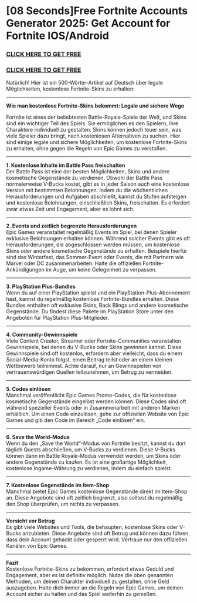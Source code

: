 # **[08 Seconds]Free Fortnite Accounts Generator 2025: Get Account for Fortnite IOS/Android**


### [CLICK HERE TO GET FREE](https://lookerstudio.google.com/s/jzobrV9RiaM)

### [CLICK HERE TO GET FREE](https://lookerstudio.google.com/s/jzobrV9RiaM)




Natürlich! Hier ist ein 500-Wörter-Artikel auf Deutsch über legale Möglichkeiten, kostenlose Fortnite-Skins zu erhalten:

---

**Wie man kostenlose Fortnite-Skins bekommt: Legale und sichere Wege**

Fortnite ist eines der beliebtesten Battle-Royale-Spiele der Welt, und Skins sind ein wichtiger Teil des Spiels. Sie ermöglichen es den Spielern, ihre Charaktere individuell zu gestalten. Skins können jedoch teuer sein, was viele Spieler dazu bringt, nach kostenlosen Alternativen zu suchen. Hier sind einige legale und sichere Möglichkeiten, um kostenlose Fortnite-Skins zu erhalten, ohne gegen die Regeln von Epic Games zu verstoßen.

---

**1. Kostenlose Inhalte im Battle Pass freischalten**  
Der Battle Pass ist eine der besten Möglichkeiten, Skins und andere kosmetische Gegenstände zu verdienen. Obwohl der Battle Pass normalerweise V-Bucks kostet, gibt es in jeder Saison auch eine kostenlose Version mit bestimmten Belohnungen. Indem du die wöchentlichen Herausforderungen und Aufgaben abschließt, kannst du Stufen aufsteigen und kostenlose Belohnungen, einschließlich Skins, freischalten. Es erfordert zwar etwas Zeit und Engagement, aber es lohnt sich.

---

**2. Events und zeitlich begrenzte Herausforderungen**  
Epic Games veranstaltet regelmäßig Events im Spiel, bei denen Spieler exklusive Belohnungen erhalten können. Während solcher Events gibt es oft Herausforderungen, die abgeschlossen werden müssen, um kostenlose Skins oder andere kosmetische Gegenstände zu erhalten. Beispiele hierfür sind das Winterfest, das Sommer-Event oder Events, die mit Partnern wie Marvel oder DC zusammenarbeiten. Halte die offiziellen Fortnite-Ankündigungen im Auge, um keine Gelegenheit zu verpassen.

---

**3. PlayStation Plus-Bundles**  
Wenn du auf einer PlayStation spielst und ein PlayStation-Plus-Abonnement hast, kannst du regelmäßig kostenlose Fortnite-Bundles erhalten. Diese Bundles enthalten oft exklusive Skins, Back Blings und andere kosmetische Gegenstände. Du findest diese Pakete im PlayStation Store unter den Angeboten für PlayStation Plus-Mitglieder.

---

**4. Community-Gewinnspiele**  
Viele Content Creator, Streamer oder Fortnite-Communities veranstalten Gewinnspiele, bei denen du V-Bucks oder Skins gewinnen kannst. Diese Gewinnspiele sind oft kostenlos, erfordern aber vielleicht, dass du einem Social-Media-Konto folgst, einen Beitrag teilst oder an einem kleinen Wettbewerb teilnimmst. Achte darauf, nur an Gewinnspielen von vertrauenswürdigen Quellen teilzunehmen, um Betrug zu vermeiden.

---

**5. Codes einlösen**  
Manchmal veröffentlicht Epic Games Promo-Codes, die für kostenlose kosmetische Gegenstände eingelöst werden können. Diese Codes sind oft während spezieller Events oder in Zusammenarbeit mit anderen Marken erhältlich. Um einen Code einzulösen, gehe zur offiziellen Website von Epic Games und gib den Code im Bereich „Code einlösen“ ein.

---

**6. Save the World-Modus**  
Wenn du den „Save the World“-Modus von Fortnite besitzt, kannst du dort täglich Quests abschließen, um V-Bucks zu verdienen. Diese V-Bucks können dann im Battle Royale-Modus verwendet werden, um Skins oder andere Gegenstände zu kaufen. Es ist eine großartige Möglichkeit, kostenlose Ingame-Währung zu verdienen, indem du einfach spielst.

---

**7. Kostenlose Gegenstände im Item-Shop**  
Manchmal bietet Epic Games kostenlose Gegenstände direkt im Item-Shop an. Diese Angebote sind oft zeitlich begrenzt, also solltest du regelmäßig den Shop überprüfen, um nichts zu verpassen.

---

**Vorsicht vor Betrug**  
Es gibt viele Websites und Tools, die behaupten, kostenlose Skins oder V-Bucks anzubieten. Diese Angebote sind oft Betrug und können dazu führen, dass dein Account gehackt oder gesperrt wird. Vertraue nur den offiziellen Kanälen von Epic Games.

---

**Fazit**  
Kostenlose Fortnite-Skins zu bekommen, erfordert etwas Geduld und Engagement, aber es ist definitiv möglich. Nutze die oben genannten Methoden, um deinen Charakter individuell zu gestalten, ohne Geld auszugeben. Halte dich immer an die Regeln von Epic Games, um deinen Account sicher zu halten und das Spiel weiterhin zu genießen.
